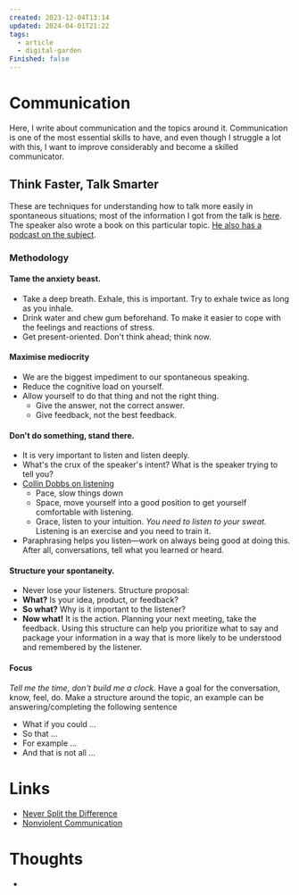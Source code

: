 ```yaml
---
created: 2023-12-04T13:14
updated: 2024-04-01T21:22
tags:
  - article
  - digital-garden
Finished: false
---
```

# Communication
Here, I write about communication and the topics around it. Communication is one of the most essential skills to have, and even though I struggle a lot with this, I want to improve considerably and become a skilled communicator. 





## Think Faster, Talk Smarter
These are techniques for understanding how to talk more easily in spontaneous situations; most of the information I got from the talk is [here](https://www.youtube.com/watch?v=x6TsR3y5Qfg). The speaker also wrote a book on this particular topic.  [He also has a podcast on the subject](https://open.spotify.com/show/6ll0MwobDt1JW9gYaOONEo?si=2fc132152e2b4a9f).

### Methodology
#### Tame the anxiety beast.
- Take a deep breath. Exhale, this is important. Try to exhale twice as long as you inhale.
- Drink water and chew gum beforehand. To make it easier to cope with the feelings and reactions of stress.
- Get present-oriented. Don't think ahead; think now.
#### Maximise mediocrity
- We are the biggest impediment to our spontaneous speaking.
- Reduce the cognitive load on yourself.
- Allow yourself to do that thing and not the right thing.
	- Give the answer, not the correct answer. 
	- Give feedback, not the best feedback.
#### Don't do something, stand there.
- It is very important to listen and listen deeply.
- What's the crux of the speaker's intent? What is the speaker trying to tell you?
- [Collin Dobbs on listening](https://www.gsb.stanford.edu/insights/space-pace-grace-how-handle-challenging-conversations)
	- Pace, slow things down 
	- Space, move yourself into a good position to get yourself comfortable with listening. 
	- Grace, listen to your intuition.
*You need to listen to your sweat.* Listening is an exercise and you need to train it. 
- Paraphrasing helps you listen—work on always being good at doing this. After all, conversations, tell what you learned or heard. 
#### Structure your spontaneity. 
- Never lose your listeners.
Structure proposal:
- **What?** Is your idea, product, or feedback?
- **So what?** Why is it important to the listener?
- **Now what!** It is the action. Planning your next meeting, take the feedback. 
Using this structure can help you prioritize what to say and package your information in a way that is more likely to be understood and remembered by the listener.
#### Focus
*Tell me the time, don't build me a clock.*
Have a goal for the conversation, know, feel, do. 
Make a structure around the topic, an example can be answering/completing the following sentence
- What if you could ... 
- So that ...
- For example ...
- And that is not all ...



# Links
- [Never Split the Difference](../Books/Book%20Reviews/Never%20Split%20the%20Difference.md)
- [Nonviolent Communication](../Books/Book%20Reviews/Nonviolent%20Communication.md)

# Thoughts 
- 


